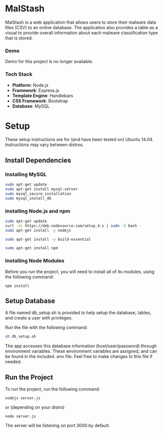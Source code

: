 # MalStash
MalStash is a web application that allows users to store their malware data files (CSV) to an online database. The application also provides a table as a visual to provide overall information about each malware classification type that is stored.

### Demo
Demo for this project is no longer available.


### Tech Stack
- **Platform:** Node.js
- **Framework**: Express.js
- **Template Engine**: Handlebars
- **CSS Framework**: Bootstrap
- **Database**: MySQL

# Setup

These setup instructions are for (and have been tested on) Ubuntu 14.04.
Instructions may vary between distros.

## Install Dependencies

### Installing MySQL
```bash
sudo apt-get update
sudo apt-get install mysql-server
sudo mysql_secure_installation
sudo mysql_install_db
```

### Installing Node.js and npm
```bash
sudo apt-get update
curl -sL https://deb.nodesource.com/setup_4.x | sudo -E bash -
sudo apt-get install -y nodejs

sudo apt-get install -y build-essential

sudo apt-get install npm
```

### Installing Node Modules
Before you run the project, you will need to install all of its modules, using the following command:
```
npm install
```

## Setup Database
A file named db_setup.sh is provided to help setup the database, tables, and create a user with privileges.

Run the file with the following command:
```bash
sh db_setup.sh
```

The app accesses this database information (host/user/password) through environment variables. These environment variables are assigned, and can be found in the included .env file. Feel free to make changes to this file if needed.

## Run the Project
To run the project, run the following command:
```
nodejs server.js
```
or (depending on your distro)
```
node server.js
```
The server will be listening on port 3000 by default.
